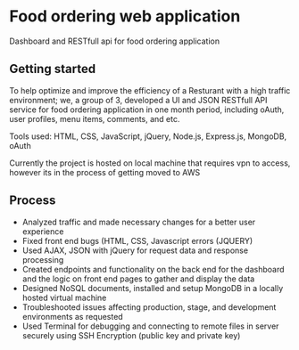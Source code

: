 # Food ordering web application
Dashboard and RESTfull api for food ordering application

## Getting started
To help optimize and improve the efficiency of a Resturant with a high traffic environment; we, a group of 3, developed a UI and JSON RESTfull API service for food ordering application in one month period, including oAuth, user profiles, menu items, comments, and etc.

Tools used: HTML, CSS, JavaScript, jQuery, Node.js, Express.js, MongoDB, oAuth

Currently the project is hosted on local machine that requires vpn to access, however its in the process of getting moved to AWS

## Process
* Analyzed traffic and made necessary changes for a better user experience
* Fixed front end bugs (HTML, CSS, Javascript errors (JQUERY)
* Used AJAX, JSON with jQuery for request data and response processing
* Created endpoints and functionality on the back end for the dashboard and the logic on front end pages to gather and display the data
* Designed NoSQL documents, installed and setup MongoDB in a locally hosted virtual machine
* Troubleshooted issues affecting production, stage, and development environments as requested
* Used Terminal for debugging and connecting to remote files in server securely using SSH Encryption (public key and private key)

